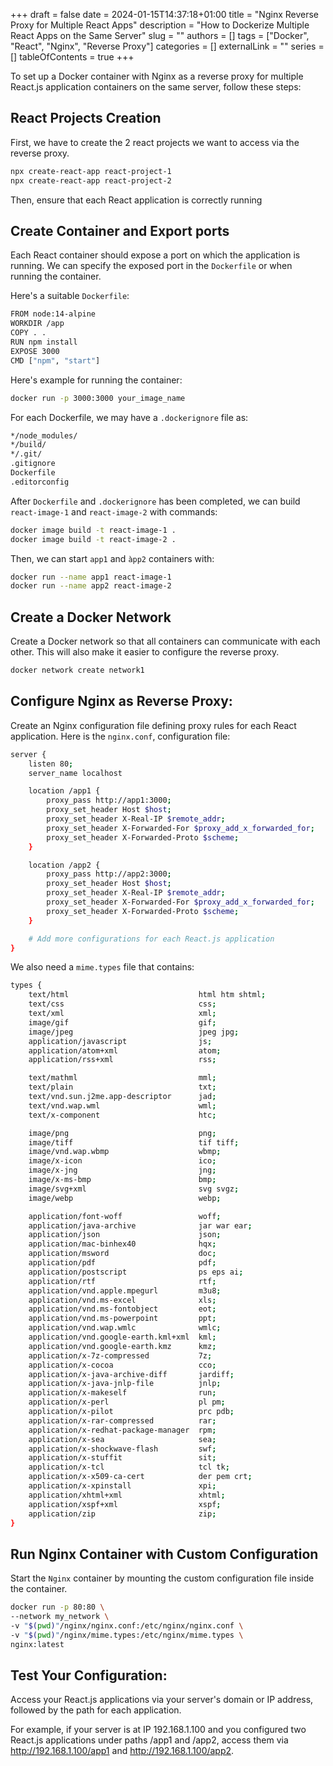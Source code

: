 +++ 
draft = false
date = 2024-01-15T14:37:18+01:00
title = "Nginx Reverse Proxy for Multiple React Apps"
description = "How to Dockerize Multiple React Apps on the Same Server"
slug = ""
authors = []
tags = ["Docker", "React", "Nginx", "Reverse Proxy"]
categories = []
externalLink = ""
series = []
tableOfContents = true
+++

To set up a Docker container with Nginx as a reverse proxy for multiple React.js application containers on the same server, follow these steps:

## React Projects Creation

First, we have to create the 2 react projects we want to access via the reverse proxy.

```bash
npx create-react-app react-project-1
npx create-react-app react-project-2
```
Then, ensure that each React application is correctly running

## Create Container and Export ports

Each React container should expose a port on which the application is running. We can specify the exposed port in the `Dockerfile` or when running the container. 

Here's a suitable  `Dockerfile`:

```bash
FROM node:14-alpine
WORKDIR /app
COPY . .
RUN npm install
EXPOSE 3000
CMD ["npm", "start"]
```

Here's example for running the container:
```bash
docker run -p 3000:3000 your_image_name
```

For each Dockerfile, we may have a `.dockerignore` file as:
```bash
*/node_modules/
*/build/
*/.git/
.gitignore
Dockerfile
.editorconfig
```

After `Dockerfile` and `.dockerignore` has been completed, we can build `react-image-1` and `react-image-2` with commands:
```bash
docker image build -t react-image-1 .
docker image build -t react-image-2 .
```
Then, we can  start `app1` and `àpp2` containers with:
```bash
docker run --name app1 react-image-1
docker run --name app2 react-image-2
```


## Create a Docker Network
Create a Docker network so that all containers can communicate with each other. This will also make it easier to configure the reverse proxy.

```bash
docker network create network1
```

## Configure Nginx as Reverse Proxy:

Create an Nginx configuration file defining proxy rules for each React application. Here is the `nginx.conf`, configuration file:

```bash
server {
    listen 80;
    server_name localhost

    location /app1 {
        proxy_pass http://app1:3000;
        proxy_set_header Host $host;
        proxy_set_header X-Real-IP $remote_addr;
        proxy_set_header X-Forwarded-For $proxy_add_x_forwarded_for;
        proxy_set_header X-Forwarded-Proto $scheme;
    }

    location /app2 {
        proxy_pass http://app2:3000;
        proxy_set_header Host $host;
        proxy_set_header X-Real-IP $remote_addr;
        proxy_set_header X-Forwarded-For $proxy_add_x_forwarded_for;
        proxy_set_header X-Forwarded-Proto $scheme;
    }

    # Add more configurations for each React.js application
}
```
We also need a `mime.types` file that contains:

```bash
types {
    text/html                             html htm shtml;
    text/css                              css;
    text/xml                              xml;
    image/gif                             gif;
    image/jpeg                            jpeg jpg;
    application/javascript                js;
    application/atom+xml                  atom;
    application/rss+xml                   rss;

    text/mathml                           mml;
    text/plain                            txt;
    text/vnd.sun.j2me.app-descriptor      jad;
    text/vnd.wap.wml                      wml;
    text/x-component                      htc;

    image/png                             png;
    image/tiff                            tif tiff;
    image/vnd.wap.wbmp                    wbmp;
    image/x-icon                          ico;
    image/x-jng                           jng;
    image/x-ms-bmp                        bmp;
    image/svg+xml                         svg svgz;
    image/webp                            webp;

    application/font-woff                 woff;
    application/java-archive              jar war ear;
    application/json                      json;
    application/mac-binhex40              hqx;
    application/msword                    doc;
    application/pdf                       pdf;
    application/postscript                ps eps ai;
    application/rtf                       rtf;
    application/vnd.apple.mpegurl         m3u8;
    application/vnd.ms-excel              xls;
    application/vnd.ms-fontobject         eot;
    application/vnd.ms-powerpoint         ppt;
    application/vnd.wap.wmlc              wmlc;
    application/vnd.google-earth.kml+xml  kml;
    application/vnd.google-earth.kmz      kmz;
    application/x-7z-compressed           7z;
    application/x-cocoa                   cco;
    application/x-java-archive-diff       jardiff;
    application/x-java-jnlp-file          jnlp;
    application/x-makeself                run;
    application/x-perl                    pl pm;
    application/x-pilot                   prc pdb;
    application/x-rar-compressed          rar;
    application/x-redhat-package-manager  rpm;
    application/x-sea                     sea;
    application/x-shockwave-flash         swf;
    application/x-stuffit                 sit;
    application/x-tcl                     tcl tk;
    application/x-x509-ca-cert            der pem crt;
    application/x-xpinstall               xpi;
    application/xhtml+xml                 xhtml;
    application/xspf+xml                  xspf;
    application/zip                       zip;
}
```

## Run Nginx Container with Custom Configuration

Start the `Nginx` container by mounting the custom configuration file inside the container.

```bash
docker run -p 80:80 \
--network my_network \
-v "$(pwd)"/nginx/nginx.conf:/etc/nginx/nginx.conf \
-v "$(pwd)"/nginx/mime.types:/etc/nginx/mime.types \
nginx:latest
```

## Test Your Configuration:

Access your React.js applications via your server's domain or IP address, followed by the path for each application.

For example, if your server is at IP 192.168.1.100 and you configured two React.js applications under paths /app1 and /app2, access them via http://192.168.1.100/app1 and http://192.168.1.100/app2.